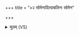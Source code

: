 +++
title = "०२ सोमेनादित्याबलिनः सोमेन"

+++
<details><summary>मूलम् (VS)</summary>

सोमे॑नादि॒त्याब॒लिनः॒ सोमे॑न पृथि॒वी म॒ही। अथो॒ नक्ष॑त्राणामे॒षामु॒पस्थे॒ सोम॒ आहि॑तः॥
</details>